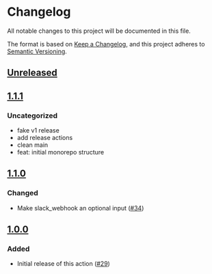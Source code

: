 # Changelog

All notable changes to this project will be documented in this file.

The format is based on [Keep a Changelog](https://keepachangelog.com/en/1.0.0/),
and this project adheres to [Semantic Versioning](https://semver.org/spec/v2.0.0.html).

## [Unreleased]

## [1.1.1]

### Uncategorized

- fake v1 release
- add release actions
- clean main
- feat: initial monorepo structure

## [1.1.0]

### Changed

- Make slack_webhook an optional input ([#34](https://github.com/MetaMask/action-security-code-scanner/pull/34))

## [1.0.0]

### Added

- Initial release of this action ([#29](https://github.com/MetaMask/action-security-code-scanner/pull/29))

[Unreleased]: https://github.com/MetaMask/experimental-security-codescanner-monorepo/compare/v1.1.1...HEAD
[1.1.1]: https://github.com/MetaMask/experimental-security-codescanner-monorepo/compare/v1.1.0...v1.1.1
[1.1.0]: https://github.com/MetaMask/experimental-security-codescanner-monorepo/compare/v1.0.0...v1.1.0
[1.0.0]: https://github.com/MetaMask/experimental-security-codescanner-monorepo/releases/tag/v1.0.0
